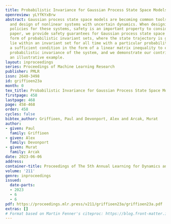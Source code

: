 ```yaml
---
title: Probabilistic Invariance for Gaussian Process State Space Models
openreview: yLYfKYxBrw
abstract: Gaussian process state space models are becoming common tools for the analysis
  and design of nonlinear systems with uncertain dynamics. When designing control
  policies for these systems, safety is an important property to consider. In this
  paper, we provide safety guarantees for Gaussian process state space models in the
  form of probabilistic invariant sets, where the state trajectory is guaranteed to
  lie within an invariant set for all time with a particular probability. We provide
  a sufficient condition in the form of a linear matrix inequality to evaluate the
  probabilistic invariance of the system, and we demonstrate our contributions with
  an illustrative example.
layout: inproceedings
series: Proceedings of Machine Learning Research
publisher: PMLR
issn: 2640-3498
id: griffioen23a
month: 0
tex_title: Probabilistic Invariance for Gaussian Process State Space Models
firstpage: 458
lastpage: 468
page: 458-468
order: 458
cycles: false
bibtex_author: Griffioen, Paul and Devonport, Alex and Arcak, Murat
author:
- given: Paul
  family: Griffioen
- given: Alex
  family: Devonport
- given: Murat
  family: Arcak
date: 2023-06-06
address:
container-title: Proceedings of The 5th Annual Learning for Dynamics and Control Conference
volume: '211'
genre: inproceedings
issued:
  date-parts:
  - 2023
  - 6
  - 6
pdf: https://proceedings.mlr.press/v211/griffioen23a/griffioen23a.pdf
extras: []
# Format based on Martin Fenner's citeproc: https://blog.front-matter.io/posts/citeproc-yaml-for-bibliographies/
---
```

